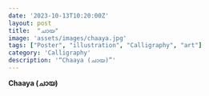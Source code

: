 ```yaml
---
date: '2023-10-13T10:20:00Z'
layout: post
title:  "ചായ"
image: 'assets/images/chaaya.jpg'
tags: ["Poster", "illustration", "Calligraphy", "art"]
category: 'Calligraphy'
description: '“Chaaya (ചായ)”'
---
```

**Chaaya (ചായ)**